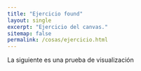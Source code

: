 ```yaml
---
title: "Ejercicio found"
layout: single
excerpt: "Ejercicio del canvas."
sitemap: false
permalink: /cosas/ejercicio.html
---
```


La siguiente es una prueba de visualización

<html lang="en">
<head>
    <meta charset="UTF-8">
    <title>Circulos</title>
</head>
<body>
    <div id="chart"></div>
    <script src="https://d3js.org/d3.v3.min.js"></script>
    <script src=".\index.js"></script>
</body>
</html>